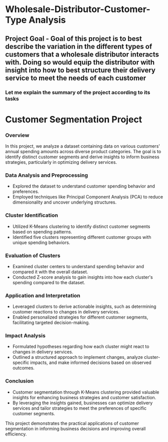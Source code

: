 # Wholesale-Distributor-Customer-Type Analysis

## Project Goal - Goal of this project is to best describe the variation in the different types of customers that a wholesale distributor interacts with. Doing so would equip the distributor with insight into how to best structure their delivery service to meet the needs of each customer

### Let me explain the summary of the project according to its tasks

# Customer Segmentation Project

### Overview
In this project, we analyze a dataset containing data on various customers' annual spending amounts across diverse product categories. The goal is to identify distinct customer segments and derive insights to inform business strategies, particularly in optimizing delivery services.

### Data Analysis and Preprocessing
- Explored the dataset to understand customer spending behavior and preferences.
- Employed techniques like Principal Component Analysis (PCA) to reduce dimensionality and uncover underlying structures.

### Cluster Identification
- Utilized K-Means clustering to identify distinct customer segments based on spending patterns.
- Identified five clusters representing different customer groups with unique spending behaviors.

### Evaluation of Clusters
- Examined cluster centers to understand spending behavior and compared it with the overall dataset.
- Conducted Z-score analysis to gain insights into how each cluster's spending compared to the dataset.

### Application and Interpretation
- Leveraged clusters to derive actionable insights, such as determining customer reactions to changes in delivery services.
- Enabled personalized strategies for different customer segments, facilitating targeted decision-making.

### Impact Analysis
- Formulated hypotheses regarding how each cluster might react to changes in delivery services.
- Outlined a structured approach to implement changes, analyze cluster-specific impacts, and make informed decisions based on observed outcomes.

### Conclusion
- Customer segmentation through K-Means clustering provided valuable insights for enhancing business strategies and customer satisfaction.
- By leveraging the insights gained, businesses can optimize delivery services and tailor strategies to meet the preferences of specific customer segments.

This project demonstrates the practical applications of customer segmentation in informing business decisions and improving overall efficiency.














